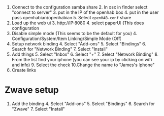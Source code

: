 
1. Connect to the configuration samba share
	2. In osx in finder select "connect to server"
	3. put in the IP of the openhab box
	4. put in the user pass openhabian/openhabian
	5. Select `openHAB-conf` share
2. Load up the web ui
	3. http://IP:8080
	4. select paperUI (This does configuration
3. Disable simple mode (This seems to be the default for you)
	4. Configuration/System/Item Linking/Simple Mode (Off)
4. Setup network binding
	4. Select "Add-ons"
	5. Select "Bindings"
	6. Search for "Network Binding"
	7. Select "Install"
5. Add things
	5. Select "Inbox"
	6. Select "+"
	7. Select "Network Binding"
	8. From the list find your iphone (you can see your ip by clicking on wifi and info)
	9. Select the check
	10.Change the name to "James's Iphone"
6. Create links

# Zwave setup
1. Add the binding
	4. Select "Add-ons"
	5. Select "Bindings"
	6. Search for "Zwave"
	7. Select "Install"
	 

<!--stackedit_data:
eyJoaXN0b3J5IjpbLTE3MTIzMjcyMjEsNTUxNzMzMjI3LC02MT
Y4MzY3NiwxNjYyNjM3Nzg4LC01MDE5MjQ4MTUsMjExOTg2NTMw
LDg2OTI3NTM5Nyw3MzA5OTgxMTZdfQ==
-->